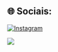 ## 🌐 Sociais:
[![Instagram](https://img.shields.io/badge/Instagram-%23E4405F.svg?logo=Instagram&logoColor=white)](https://instagram.com/pedro_klng) 

[![](https://visitcount.itsvg.in/api?id=nironwp&icon=0&color=0)](https://visitcount.itsvg.in)
